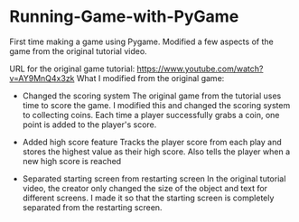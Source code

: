 # Running-Game-with-PyGame
First time making a game using Pygame. Modified a few aspects of the game from the original tutorial video.

URL for the original game tutorial: https://www.youtube.com/watch?v=AY9MnQ4x3zk
What I modified from the original game:

- Changed the scoring system
The original game from the tutorial uses time to score the game. I modified this and changed the scoring system to collecting coins. Each time a player successfully grabs a coin, one point is added to the player's score.

- Added high score feature
Tracks the player score from each play and stores the highest value as their high score. Also tells the player when a new high score is reached

- Separated starting screen from restarting screen
In the original tutorial video, the creator only changed the size of the object and text for different screens.
I made it so that the starting screen is completely separated from the restarting screen.
